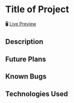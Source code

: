 # Title of Project

🖥️ [Live Preview]()

## Description


## Future Plans


## Known Bugs


## Technologies Used

